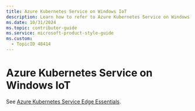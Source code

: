 ```yaml
---
title: Azure Kubernetes Service on Windows IoT
description: Learn how to refer to Azure Kubernetes Service on Windows IoT in your content.
ms.date: 10/31/2024
ms.topic: contributor-guide
ms.service: microsoft-product-style-guide
ms.custom:
  - TopicID 48414
---
```



# Azure Kubernetes Service on Windows IoT

See [Azure Kubernetes Service Edge Essentials](~\a_z_names_terms\a\azure-kubernetes-service-edge-essentials.md).

